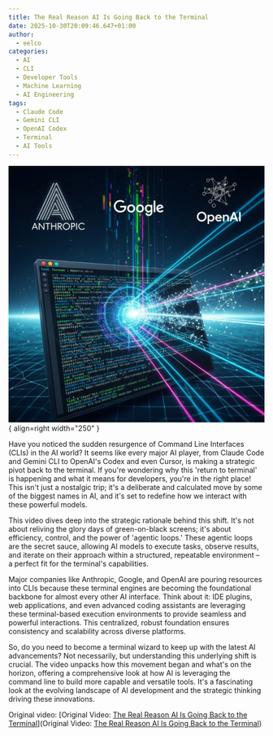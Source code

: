 ```yaml
---
title: The Real Reason AI Is Going Back to the Terminal
date: 2025-10-30T20:09:46.647+01:00
author: 
  - eelco
categories:
  - AI
  - CLI
  - Developer Tools
  - Machine Learning
  - AI Engineering
tags:
  - Claude Code
  - Gemini CLI
  - OpenAI Codex
  - Terminal
  - AI Tools
---
```

![A developer using a terminal with AI code snippets](../../assets/2025-10-30-488.png){ align=right width="250" }

Have you noticed the sudden resurgence of Command Line Interfaces (CLIs) in the AI world? It seems like every major AI player, from Claude Code and Gemini CLI to OpenAI's Codex and even Cursor, is making a strategic pivot back to the terminal. If you're wondering why this 'return to terminal' is happening and what it means for developers, you're in the right place! This isn't just a nostalgic trip; it's a deliberate and calculated move by some of the biggest names in AI, and it's set to redefine how we interact with these powerful models.

<!-- more -->

This video dives deep into the strategic rationale behind this shift. It's not about reliving the glory days of green-on-black screens; it's about efficiency, control, and the power of 'agentic loops.' These agentic loops are the secret sauce, allowing AI models to execute tasks, observe results, and iterate on their approach within a structured, repeatable environment – a perfect fit for the terminal's capabilities.

Major companies like Anthropic, Google, and OpenAI are pouring resources into CLIs because these terminal engines are becoming the foundational backbone for almost every other AI interface. Think about it: IDE plugins, web applications, and even advanced coding assistants are leveraging these terminal-based execution environments to provide seamless and powerful interactions. This centralized, robust foundation ensures consistency and scalability across diverse platforms.

So, do you need to become a terminal wizard to keep up with the latest AI advancements? Not necessarily, but understanding this underlying shift is crucial. The video unpacks how this movement began and what's on the horizon, offering a comprehensive look at how AI is leveraging the command line to build more capable and versatile tools. It's a fascinating look at the evolving landscape of AI development and the strategic thinking driving these innovations.

Original video: [Original Video: [The Real Reason AI Is Going Back to the Terminal](https://youtu.be/RvQII_5Puzw?si=nsQCSVTWrh3BzI_G)](Original Video: [The Real Reason AI Is Going Back to the Terminal](https://youtu.be/RvQII_5Puzw?si=nsQCSVTWrh3BzI_G))